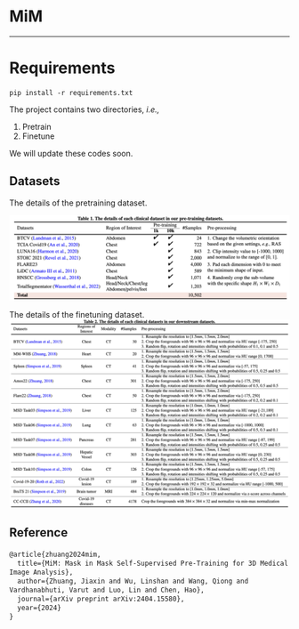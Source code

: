 # MiM
***

# Requirements
```
pip install -r requirements.txt
```

The project contains two directories, _i.e.,_
1) Pretrain
2) Finetune

We will update these codes soon.

## Datasets
The details of the pretraining dataset.

![Pretraining dataset](./assets/pretrained_dataset.png)

The details of the finetuning dataset.
![finetuning dataset](./assets/finetune_dataset.png)


## Reference
```
@article{zhuang2024mim,
  title={MiM: Mask in Mask Self-Supervised Pre-Training for 3D Medical Image Analysis},
  author={Zhuang, Jiaxin and Wu, Linshan and Wang, Qiong and Vardhanabhuti, Varut and Luo, Lin and Chen, Hao},
  journal={arXiv preprint arXiv:2404.15580},
  year={2024}
}
```